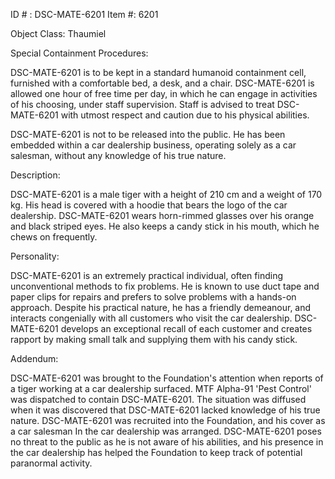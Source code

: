 ID # : DSC-MATE-6201
Item #: 6201

Object Class: Thaumiel

Special Containment Procedures:

DSC-MATE-6201 is to be kept in a standard humanoid containment cell, furnished with a comfortable bed, a desk, and a chair. DSC-MATE-6201 is allowed one hour of free time per day, in which he can engage in activities of his choosing, under staff supervision. Staff is advised to treat DSC-MATE-6201 with utmost respect and caution due to his physical abilities.

DSC-MATE-6201 is not to be released into the public. He has been embedded within a car dealership business, operating solely as a car salesman, without any knowledge of his true nature. 

Description:

DSC-MATE-6201 is a male tiger with a height of 210 cm and a weight of 170 kg. His head is covered with a hoodie that bears the logo of the car dealership. DSC-MATE-6201 wears horn-rimmed glasses over his orange and black striped eyes. He also keeps a candy stick in his mouth, which he chews on frequently. 

Personality:

DSC-MATE-6201 is an extremely practical individual, often finding unconventional methods to fix problems. He is known to use duct tape and paper clips for repairs and prefers to solve problems with a hands-on approach. Despite his practical nature, he has a friendly demeanour, and interacts congenially with all customers who visit the car dealership. DSC-MATE-6201 develops an exceptional recall of each customer and creates rapport by making small talk and supplying them with his candy stick. 

Addendum:

DSC-MATE-6201 was brought to the Foundation's attention when reports of a tiger working at a car dealership surfaced. MTF Alpha-91 'Pest Control' was dispatched to contain DSC-MATE-6201. The situation was diffused when it was discovered that DSC-MATE-6201 lacked knowledge of his true nature. DSC-MATE-6201 was recruited into the Foundation, and his cover as a car salesman In thе car dealership was arranged. DSC-MATE-6201 poses no threat to the public as he is not aware of his abilities, and his presence in the car dealership has helped the Foundation to keep track of potential paranormal activity.